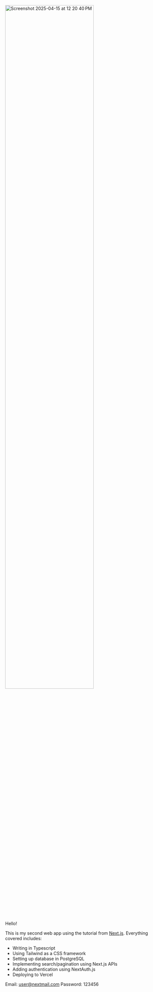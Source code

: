 
<img width="75%" alt="Screenshot 2025-04-15 at 12 20 40 PM" src="https://github.com/user-attachments/assets/4c640495-2ef9-4e33-ad1b-388721085381" />

Hello!

This is my second web app using the tutorial from [Next.js](https://nextjs.org/learn). Everything covered includes:

- Writing in Typescript
- Using Tailwind as a CSS framework
- Setting up database in PostgreSQL
- Implementing search/pagination using Next.js APIs
- Adding authentication using NextAuth.js
- Deploying to Vercel

Email: user@nextmail.com
Password: 123456

